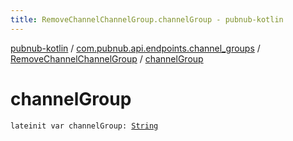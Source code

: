 ```yaml
---
title: RemoveChannelChannelGroup.channelGroup - pubnub-kotlin
---
```


[pubnub-kotlin](../../index.html) / [com.pubnub.api.endpoints.channel_groups](../index.html) / [RemoveChannelChannelGroup](index.html) / [channelGroup](./channel-group.html)

# channelGroup

`lateinit var channelGroup: `[`String`](https://kotlinlang.org/api/latest/jvm/stdlib/kotlin/-string/index.html)